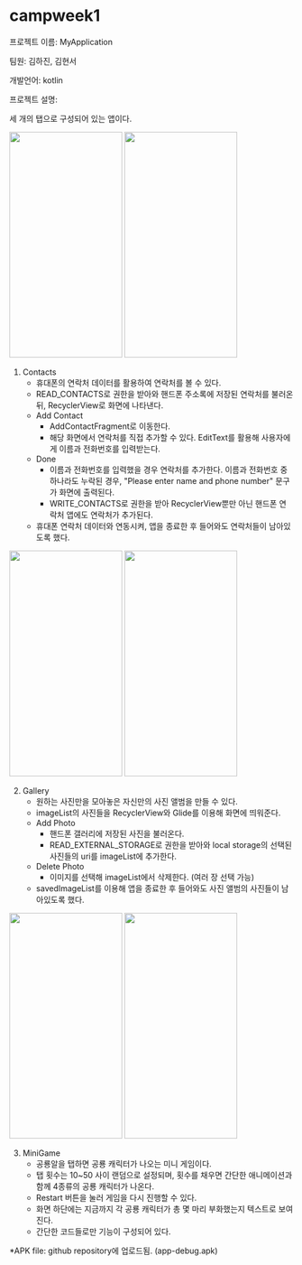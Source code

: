 # campweek1
프로젝트 이름: MyApplication 

팀원: 김하진, 김현서

개발언어: kotlin

프로젝트 설명: 

세 개의 탭으로 구성되어 있는 앱이다.

<img src="https://github.com/gkwls1012/campweek1/assets/138105180/36e1e2c2-1a17-4e55-9ad2-9ab54cb03d74.png" width="200" height="400"/>
<img src="https://github.com/gkwls1012/campweek1/assets/138105180/f4926beb-cf97-4ae6-9840-90077001e89c.png" width="200" height="400"/>

1. Contacts
   - 휴대폰의 연락처 데이터를 활용하여 연락처를 볼 수 있다.
   - READ_CONTACTS로 권한을 받아와 핸드폰 주소록에 저장된 연락처를 불러온 뒤, RecyclerView로 화면에 나타낸다.
   - Add Contact
        *  AddContactFragment로 이동한다.
        *  해당 화면에서 연락처를 직접 추가할 수 있다. EditText를 활용해 사용자에게 이름과 전화번호를 입력받는다.
   - Done
        *  이름과 전화번호를 입력했을 경우 연락처를 추가한다. 이름과 전화번호 중 하나라도 누락된 경우, "Please enter name and phone number" 문구가 화면에 출력된다.
        *  WRITE_CONTACTS로 권한을 받아 RecyclerView뿐만 아닌 핸드폰 연락처 앱에도 연락처가 추가된다.
   - 휴대폰 연락처 데이터와 연동시켜, 앱을 종료한 후 들어와도 연락처들이 남아있도록 했다.

<img src="https://github.com/gkwls1012/campweek1/assets/138105180/203dda34-2dbe-4605-a0fe-177b659c78fb.png" width="200" height="400"/> 
<img src="https://github.com/gkwls1012/campweek1/assets/138105180/38d69800-058e-4f6f-9fad-d3ab2092f3f0.png" width="200" height="400"/>

2. Gallery
   - 원하는 사진만을 모아놓은 자신만의 사진 앨범을 만들 수 있다.
   - imageList의 사진들을 RecyclerView와 Glide를 이용해 화면에 띄워준다.
   - Add Photo
        *  핸드폰 갤러리에 저장된 사진을 불러온다.
        *  READ_EXTERNAL_STORAGE로 권한을 받아와 local storage의 선택된 사진들의 uri를 imageList에 추가한다.
   - Delete Photo
        *   이미지를 선택해 imageList에서 삭제한다. (여러 장 선택 가능)
   - savedImageList를 이용해 앱을 종료한 후 들어와도 사진 앨범의 사진들이 남아있도록 했다.

<img src="https://github.com/gkwls1012/campweek1/assets/138105180/9913f2f7-80e7-461c-a7df-69d7c7bf4074.png" width="200" height="400"/>  
<img src="https://github.com/gkwls1012/campweek1/assets/138105180/eef83845-da7d-41f9-8f87-e61fb47415d0.png" width="200" height="400"/>

3. MiniGame
   - 공룡알을 탭하면 공룡 캐릭터가 나오는 미니 게임이다.
   - 탭 횟수는 10~50 사이 랜덤으로 설정되며, 횟수를 채우면 간단한 애니메이션과 함께 4종류의 공룡 캐릭터가 나온다.
   - Restart 버튼을 눌러 게임을 다시 진행할 수 있다.
   - 화면 하단에는 지금까지 각 공룡 캐릭터가 총 몇 마리 부화했는지 텍스트로 보여진다.
   - 간단한 코드들로만 기능이 구성되어 있다.
   
*APK file: github repository에 업로드됨. (app-debug.apk)
